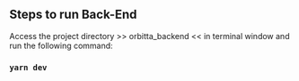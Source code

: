## Steps to run Back-End

Access the project directory >> orbitta_backend << in terminal window and run the following command:

### `yarn dev`

